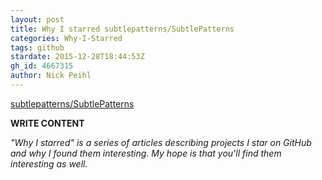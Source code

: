 ```yaml
---
layout: post
title: Why I starred subtlepatterns/SubtlePatterns
categories: Why-I-Starred
tags: github
stardate: 2015-12-28T18:44:53Z
gh_id: 4667315
author: Nick Peihl
---
```


[subtlepatterns/SubtlePatterns](star.repo.html_url)

**WRITE CONTENT**

*"Why I starred" is a series of articles describing projects I star on GitHub and why I found them interesting. My hope is that you'll find them interesting as well.*

